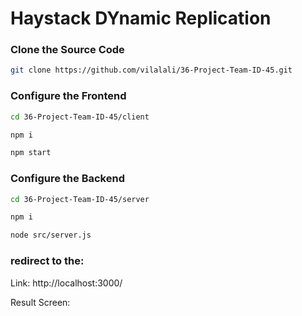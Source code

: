 # Haystack DYnamic Replication

### Clone the Source Code
```bash
git clone https://github.com/vilalali/36-Project-Team-ID-45.git
```

### Configure the Frontend
``` bash
cd 36-Project-Team-ID-45/client

npm i

npm start

```

### Configure the Backend
``` bash
cd 36-Project-Team-ID-45/server

npm i

node src/server.js

```

### redirect to the:
Link: http://localhost:3000/

Result Screen:

